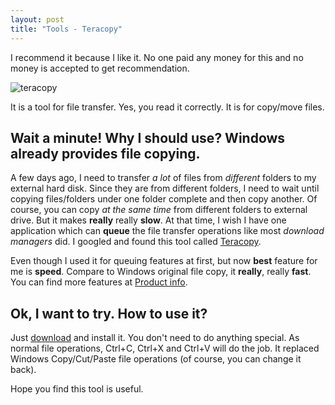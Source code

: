 ```yaml
---
layout: post
title: "Tools - Teracopy"
---
```


<p class="note">
I recommend it because I like it. No one paid any money for this and no money is accepted to get recommendation.
</p>

![teracopy](//i.imgur.com/rUEl5.png)

It is a tool for file transfer. Yes, you read it correctly. It is for copy/move files.

## Wait a minute! Why I should use? Windows already provides file copying.

A few days ago, I need to transfer _a lot_ of files from _different_ folders to my external hard disk. Since they are from different folders, I need to wait until copying files/folders under one folder complete and then copy another. Of course, you can copy _at the same time_ from different folders to external drive. But it makes **really** really **slow**. At that time, I wish I have one application which can **queue** the file transfer operations like most _download managers_ did. I googled and found this tool called [Teracopy][].

Even though I used it for queuing features at first, but now **best** feature for me is **speed**. Compare to Windows original file copy, it **really**, really **fast**. You can find more features at [Product info][teracopy].

## Ok, I want to try. How to use it?

Just [download][] and install it. You don't need to do anything special. As normal file operations, <span class="key">Ctrl+C</span>, <span class="key">Ctrl+X</span> and <span class="key">Ctrl+V</span> will do the job. It replaced Windows Copy/Cut/Paste file operations (of course, you can change it back).

Hope you find this tool is useful.

[teracopy]: //codesector.com/teracopy
[download]: //codesector.com/files/teracopy.exe
